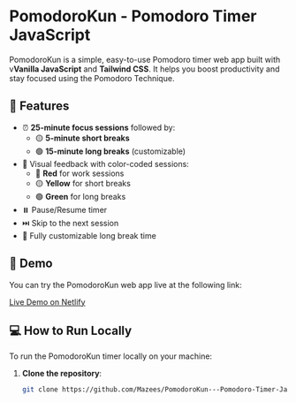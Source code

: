 # PomodoroKun - Pomodoro Timer JavaScript

PomodoroKun is a simple, easy-to-use Pomodoro timer web app built with v**Vanilla JavaScript** and **Tailwind CSS**. It helps you boost productivity and stay focused using the Pomodoro Technique.

## 🌟 Features

- ⏰ **25-minute focus sessions** followed by:
  - 🟡 **5-minute short breaks**
  - 🟢 **15-minute long breaks** (customizable)
- 🎨 Visual feedback with color-coded sessions:
  - 🔴 **Red** for work sessions
  - 🟡 **Yellow** for short breaks
  - 🟢 **Green** for long breaks
- ⏸️ Pause/Resume timer
- ⏭️ Skip to the next session
- 🔄 Fully customizable long break time

## 🚀 Demo

You can try the PomodoroKun web app live at the following link:

[Live Demo on Netlify](https://pomodorokun.netlify.app/)

## 💻 How to Run Locally

To run the PomodoroKun timer locally on your machine:

1. **Clone the repository**:
   ```bash
   git clone https://github.com/Mazees/PomodoroKun---Pomodoro-Timer-JavaScript.git
